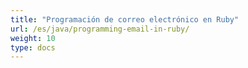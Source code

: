 ```yaml
---
title: "Programación de correo electrónico en Ruby"
url: /es/java/programming-email-in-ruby/
weight: 10
type: docs
---
```


